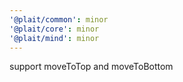 ```yaml
---
'@plait/common': minor
'@plait/core': minor
'@plait/mind': minor
---
```


support moveToTop and moveToBottom
